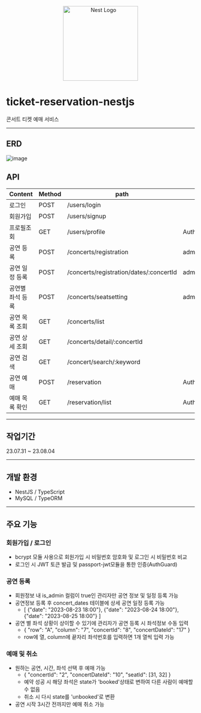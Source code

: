 <p align="center">
  <a href="http://nestjs.com/" target="blank"><img src="https://nestjs.com/img/logo-small.svg" width="200" alt="Nest Logo" /></a>
</p>

# ticket-reservation-nestjs
콘서트 티켓 예매 서비스

---
## ERD
![image](https://github.com/newsuperfi/nbc-ticket-reservation-nestjs/assets/122774009/d8643068-8a92-471f-b9fa-a1ade921eb72)

## API
|Content|Method|path|-|
|----|----|-----|---|
|로그인|POST|/users/login|
|회원가입|POST|/users/signup|
|프로필조회|GET|/users/profile|Authorization|
|공연 등록|POST|/concerts/registration|admin|
|공연 일정 등록|POST|/concerts/registration/dates/:concertId|admin|
|공연별 좌석 등록|POST|/concerts/seatsetting|admin|
|공연 목록 조회|GET|/concerts/list|
|공연 상세 조회|GET|/concerts/detail/:concertId|
|공연 검색|GET|/concert/search/:keyword|
|공연 예매|POST|/reservation|Authorization|
|예매 목록 확인|GET|/reservation/list|Authorization|

---
## 작업기간
23.07.31 ~ 23.08.04

---
## 개발 환경
- NestJS / TypeScript
- MySQL / TypeORM

---
## 주요 기능
### 회원가입 / 로그인
- bcrypt 모듈 사용으로 회원가입 시 비밀번호 암호화 및 로그인 시 비밀번호 비교
- 로그인 시 JWT 토큰 발급 및 passport-jwt모듈을 통한 인증(AuthGuard)

### 공연 등록
- 회원정보 내 is_admin 컬럼이 true인 관리자만 공연 정보 및 일정 등록 가능
- 공연정보 등록 후 concert_dates 테이블에 상세 공연 일정 등록 가능
   - [
  {"date": "2023-08-23 18:00"},
  {"date": "2023-08-24 18:00"},
  {"date": "2023-08-25 18:00"}
]
- 공연 별 좌석 상황이 상이할 수 있기에 관리자가 공연 등록 시 좌석정보 수동 입력
  - { "row": "A", "column": "7", "concertId": "8", "concertDateId": "17" }
  - row에 열, column에 끝자리 좌석번호를 입력하면 1개 열씩 입력 가능
 

### 예매 및 취소
- 원하는 공연, 시간, 좌석 선택 후 예매 가능
  - {
  "concertId": "2",
  "concertDateId": "10",
  "seatId": [31, 32]
} 
  - 예약 성공 시 해당 좌석은 state가 'booked'상태로 변하여 다른 사람이 예매할 수 없음
  - 취소 시 다시 state를 'unbooked'로 변환
- 공연 시작 3시간 전까지만 예매 취소 가능
